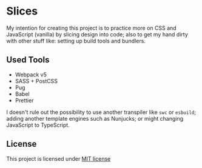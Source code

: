 # Slices

My intention for creating this project is to practice more on CSS and JavaScript (vanilla)
by slicing design into code; also to get my hand dirty with other stuff like:
setting up build tools and bundlers.

## Used Tools

- Webpack v5
- SASS + PostCSS
- Pug
- Babel
- Prettier

I doesn't rule out the possibility to use another transpiler like `swc` or `esbuild`; adding
another template engines such as Nunjucks; or might changing JavaScript to TypeScript.

## License

This project is licensed under [MIT license](LICENSE)
